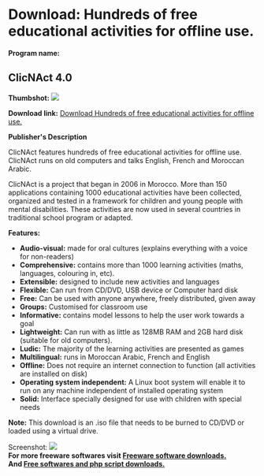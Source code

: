# Download: Hundreds of free educational activities for offline use.

**Program name:**

## ClicNAct 4.0

  
**Thumbshot:** ![](http://www.freewarefiles.com/screenshot/clicknact4_md.jpg)   
  
**Download link:** [Download Hundreds of free educational activities for offline use.](http://freesoftwares.boysofts.com/ClicNAct_program_82051.html)  
  


**Publisher's Description**  
  


ClicNAct features hundreds of free educational activities for offline use. ClicNAct runs on old computers and talks English, French and Moroccan Arabic. 

ClicNAct is a project that began in 2006 in Morocco. More than 150 applications containing 1000 educational activities have been collected, organized and tested in a framework for children and young people with mental disabilities. These activities are now used in several countries in traditional school program or adapted.

**Features:**

  * **Audio-visual:** made for oral cultures (explains everything with a voice for non-readers) 
  * **Comprehensive:** contains more than 1000 learning activities (maths, languages, colouring in, etc). 
  * **Extensible:** designed to include new activities and languages 
  * **Flexible:** Can run from CD/DVD, USB device or Computer hard disk 
  * **Free:** Can be used with anyone anywhere, freely distributed, given away 
  * **Groups:** Customised for classroom use 
  * **Informative:** contains model lessons to help the user work towards a goal 
  * **Lightweight:** Can run with as little as 128MB RAM and 2GB hard disk (suitable for old computers). 
  * **Ludic:** The majority of the learning activities are presented as games 
  * **Multilingual:** runs in Moroccan Arabic, French and English 
  * **Offline:** Does not require an internet connection to function (all activities are installed on disk) 
  * **Operating system independent:** A Linux boot system will enable it to run on any machine independent of installed operating system 
  * **Solid:** Interface specially designed for use with children with special needs 

**Note:** This download is an .iso file that needs to be burned to CD/DVD or loaded using a virtual drive.

  
  
Screenshot: ![](http://www.freewarefiles.com/screenshot/clicknact4.jpg)   
**For more freeware softwares visit [Freeware software downloads.](http://freesoftwares.boysofts.com/)**   
**And [Free softwares and php script downloads.](http://www.boysofts.com/)**

